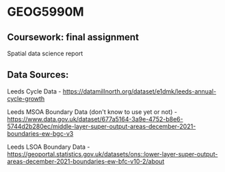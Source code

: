 # GEOG5990M

## Coursework: final assignment
Spatial data science report


## Data Sources:
Leeds Cycle Data - https://datamillnorth.org/dataset/e1dmk/leeds-annual-cycle-growth

Leeds MSOA Boundary Data (don't know to use yet or not) - https://www.data.gov.uk/dataset/677a5164-3a9e-4752-b8e6-5744d2b280ec/middle-layer-super-output-areas-december-2021-boundaries-ew-bgc-v3

Leeds LSOA Boundary Data - https://geoportal.statistics.gov.uk/datasets/ons::lower-layer-super-output-areas-december-2021-boundaries-ew-bfc-v10-2/about
